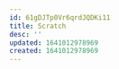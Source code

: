 ```yaml
---
id: 61gDJTp0Vr6qrdJQDKi11
title: Scratch
desc: ''
updated: 1641012978969
created: 1641012978969
---
```


